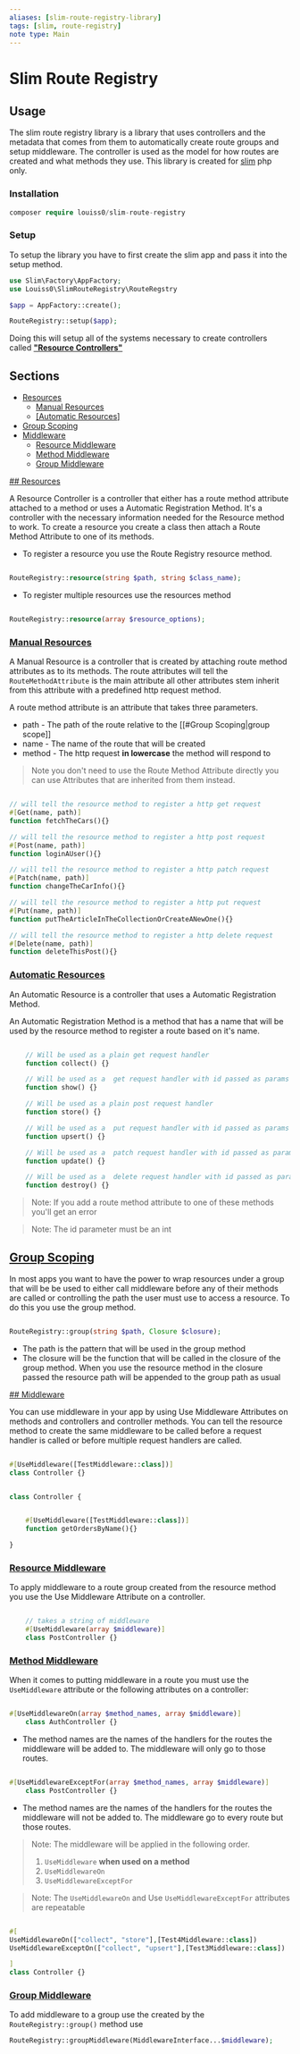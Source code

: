 ```yaml
---
aliases: [slim-route-registry-library]
tags: [slim, route-registry]
note type: Main
---
```


# Slim Route Registry

## Usage

The slim route registry library is a library that uses controllers and the metadata that comes from them to automatically create route groups and setup middleware.
The controller is used as the model for how routes are created and what methods they use. This library is created for [slim](https://www.slimframework.com) php only.

### Installation

```php
composer require louiss0/slim-route-registry
```

### Setup

To setup the library you have to first create the slim app and pass it into the setup method.

```php
use Slim\Factory\AppFactory;
use Louiss0\SlimRouteRegistry\RouteRegstry

$app = AppFactory::create();

RouteRegistry::setup($app);

```

Doing this will setup all of the systems necessary to create controllers called **["Resource Controllers"](#resources)**

## Sections

- [Resources](#resources)
  - [Manual Resources](#manual-resources)
  - [[Automatic Resources]](#automatic-resources)
- [Group Scoping](#group-Scoping)
- [Middleware](#middleware)
  - [Resource Middleware](#resource-middleware)
  - [Method Middleware](#method-middleware)
  - [Group Middleware](#group-middleware)

[## Resources](#sections)

A Resource Controller is a controller that either has a route method attribute attached to a method or uses a Automatic Registration Method. It's a controller with the necessary information needed for the Resource method to work. To create a resource you create a class then attach a Route Method Attribute to one of its methods.

- To register a resource you use the Route Registry resource method.

```php

RouteRegistry::resource(string $path, string $class_name);

```

- To register multiple resources use the resources method

```php

RouteRegistry::resource(array $resource_options);

```

### [Manual Resources](#sections)

A Manual Resource is a controller that is created by attaching route method attributes as to its methods. The route attributes will tell the `RouteMethodAttribute` is the main attribute all other attributes stem inherit from this attribute with a predefined http request method.

A route method attribute is an attribute that takes three parameters.

- path - The path of the route relative to the [[#Group Scoping|group scope]]
- name - The name of the route that will be created
- method - The http request **in lowercase** the method will respond to

> Note you don't need to use the Route Method Attribute directly you can
> use Attributes that are inherited from them instead.

```php

// will tell the resource method to register a http get request
#[Get(name, path)]
function fetchTheCars(){}

// will tell the resource method to register a http post request
#[Post(name, path)]
function loginAUser(){}

// will tell the resource method to register a http patch request
#[Patch(name, path)]
function changeTheCarInfo(){}

// will tell the resource method to register a http put request
#[Put(name, path)]
function putTheArticleInTheCollectionOrCreateANewOne(){}

// will tell the resource method to register a http delete request
#[Delete(name, path)]
function deleteThisPost(){}

```

### [Automatic Resources](#sections)

An Automatic Resource is a controller that uses a Automatic Registration Method.

An Automatic Registration Method is a method that has a name that will be used by the resource method to register a route based on it's name.

```php

	// Will be used as a plain get request handler
	function collect() {}

	// Will be used as a  get request handler with id passed as params
	function show() {}

	// Will be used as a plain post request handler
	function store() {}

	// Will be used as a  put request handler with id passed as params
	function upsert() {}

	// Will be used as a  patch request handler with id passed as params
	function update() {}

	// Will be used as a  delete request handler with id passed as params
	function destroy() {}


```

> Note: If you add a route method attribute to one of these methods you'll get an error

> Note: The id parameter must be an int

## [Group Scoping](#sections)

In most apps you want to have the power to wrap resources under a group that will be be used to either call middleware before any of their methods are called or controlling the path the user must use to access a resource. To do this you use the group method.

```php

RouteRegistry::group(string $path, Closure $closure);

```

- The path is the pattern that will be used in the group method
- The closure will be the function that will be called in the closure of the group method. When you use the resource method in the closure passed the resource path will be appended to the group path as usual

[## Middleware](#sections)

You can use middleware in your app by using Use Middleware Attributes on methods and controllers and controller methods. You can tell the resource method to create the same middleware to be called before a request handler is called or before multiple request handlers are called.

```php

#[UseMiddleware([TestMiddleware::class])]
class Controller {}


class Controller {


	#[UseMiddleware([TestMiddleware::class])]
	function getOrdersByName(){}

}


```

### [Resource Middleware](#sections)

To apply middleware to a route group created from the resource method you use the Use Middleware Attribute
on a controller.

```php

	// takes a string of middleware
	#[UseMiddleware(array $middleware)]
	class PostController {}

```

### [Method Middleware](#sections)

When it comes to putting middleware in a route you must use the `UseMiddleware` attribute or the following attributes on a controller:

```php

#[UseMiddlewareOn(array $method_names, array $middleware)]
	class AuthController {}


```

- The method names are the names of the handlers for the routes the middleware will be added to. The middleware will only go to those routes.

```php

#[UseMiddlewareExceptFor(array $method_names, array $middleware)]
	class PostController {}

```

- The method names are the names of the handlers for the routes the middleware will not be added to. The middleware go to every route but those routes.

> Note: The middleware will be applied in the following order.
>
> 1.  `UseMiddleware` **when used on a method**
> 2.  `UseMiddlewareOn`
> 3.  `UseMiddlewareExceptFor`

> Note: The `UseMiddlewareOn` and Use `UseMiddlewareExceptFor` attributes are repeatable

```php

#[
UseMiddlewareOn(["collect", "store"],[Test4Middleware::class])
UseMiddlewareExceptOn(["collect", "upsert"],[Test3Middleware::class])

]
class Controller {}

```

### [Group Middleware](#sections)

To add middleware to a group use the created by the `RouteRegistry::group()` method use

```php
RouteRegistry::groupMiddleware(MiddlewareInterface...$middleware);
```
